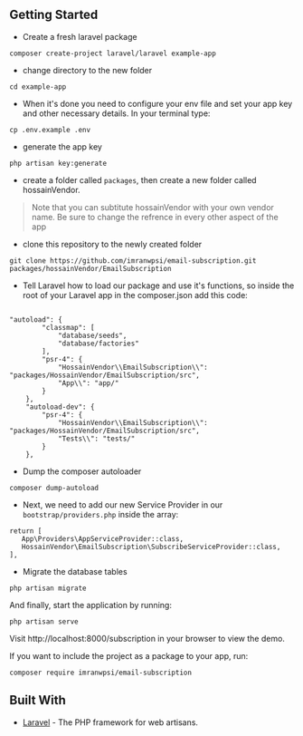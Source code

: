 ## Getting Started
- Create a fresh laravel package

```
composer create-project laravel/laravel example-app
```
- change directory to the new folder

```
cd example-app
```

- When it's done you need to configure your env file and set your app key and other necessary details. In your terminal type:

```
cp .env.example .env
```

- generate the app key

```
php artisan key:generate
```
- create a folder called `packages`, then create a new folder called hossainVendor. 
> Note that you can subtitute hossainVendor with your own vendor name. Be sure to change the refrence in every other aspect of the app

- clone this repository to the newly created folder

```
git clone https://github.com/imranwpsi/email-subscription.git packages/hossainVendor/EmailSubscription
```
- Tell Laravel how to load our package and use it's functions, so inside the root of your Laravel app in the composer.json add this code:

```

"autoload": {
        "classmap": [
            "database/seeds",
            "database/factories"
        ],
        "psr-4": {
            "HossainVendor\\EmailSubscription\\": "packages/HossainVendor/EmailSubscription/src",
            "App\\": "app/"
        }
    },
    "autoload-dev": {
        "psr-4": {
            "HossainVendor\\EmailSubscription\\": "packages/HossainVendor/EmailSubscription/src",
            "Tests\\": "tests/"
        }
    },
```
- Dump the composer autoloader

```
composer dump-autoload
```

- Next, we need to add our new Service Provider in our `bootstrap/providers.php` inside the array:

```
return [
   App\Providers\AppServiceProvider::class,
   HossainVendor\EmailSubscription\SubscribeServiceProvider::class,
],
```
- Migrate the database tables

```
php artisan migrate
```

And finally, start the application by running:

```
php artisan serve
```

Visit http://localhost:8000/subscription in your browser to view the demo.

If you want to include the project as a package to your app, run:

```
composer require imranwpsi/email-subscription
```

## Built With

* [Laravel](https://laravel.com/) - The PHP framework for web artisans.
        
